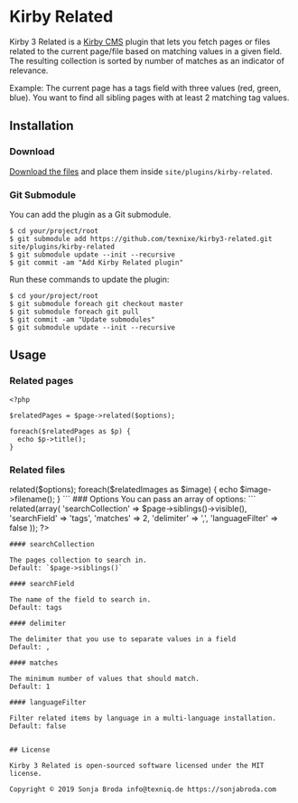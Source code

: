 # Kirby Related

Kirby 3 Related is a [Kirby CMS](https://getkirby.com) plugin that lets you fetch pages or files related to the current page/file based on matching values in a given field. The resulting collection is sorted by number of matches as an indicator of relevance.

Example:
The current page has a tags field with three values (red, green, blue). You want to find all sibling pages with at least 2 matching tag values.


## Installation

### Download

[Download the files](https://github.com/texnixe/kirby3-related/archive/master.zip) and place them inside `site/plugins/kirby-related`.

### Git Submodule
You can add the plugin as a Git submodule.

    $ cd your/project/root
    $ git submodule add https://github.com/texnixe/kirby3-related.git site/plugins/kirby-related
    $ git submodule update --init --recursive
    $ git commit -am "Add Kirby Related plugin"

Run these commands to update the plugin:

    $ cd your/project/root
    $ git submodule foreach git checkout master
    $ git submodule foreach git pull
    $ git commit -am "Update submodules"
    $ git submodule update --init --recursive


## Usage

### Related pages
```
<?php

$relatedPages = $page->related($options);

foreach($relatedPages as $p) {
  echo $p->title();
}

````

### Related files

<?php

$relatedImages = $image->related($options);

foreach($relatedImages as $image) {
  echo $image->filename();
}

```

### Options

You can pass an array of options:

```
<?php
$relatedPages = $page->related(array(
  'searchCollection' => $page->siblings()->visible(),
  'searchField'      => 'tags',
  'matches'          => 2,
  'delimiter'        => ',',
  'languageFilter'   => false
  ));
?>
```
#### searchCollection

The pages collection to search in.
Default: `$page->siblings()`

#### searchField

The name of the field to search in.
Default: tags

#### delimiter

The delimiter that you use to separate values in a field
Default: ,

#### matches

The minimum number of values that should match.
Default: 1

#### languageFilter

Filter related items by language in a multi-language installation.
Default: false


## License

Kirby 3 Related is open-sourced software licensed under the MIT license.

Copyright © 2019 Sonja Broda info@texniq.de https://sonjabroda.com
